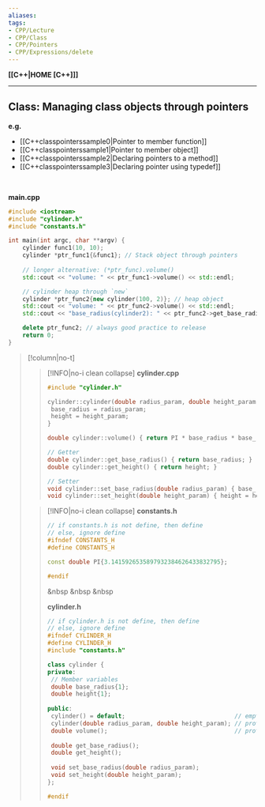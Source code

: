 ```yaml
---
aliases:
tags:
- CPP/Lecture
- CPP/Class
- CPP/Pointers
- CPP/Expressions/delete
---
```

**[[C++|HOME [C++]]]**

---
## Class: Managing class objects through pointers
**e.g.**
- [[C++classpointerssample0|Pointer to member function]]
- [[C++classpointerssample1|Pointer to member object]]
- [[C++classpointerssample2|Declaring pointers to a method]]
- [[C++classpointerssample3|Declaring pointer using typedef]]

<br>

**main.cpp**
```cpp
#include <iostream>
#include "cylinder.h"
#include "constants.h"

int main(int argc, char **argv) {
    cylinder func1(10, 10);
    cylinder *ptr_func1{&func1}; // Stack object through pointers
    
    // longer alternative: (*ptr_func).volume()
    std::cout << "volume: " << ptr_func1->volume() << std::endl;

    // cylinder heap through `new`
    cylinder *ptr_func2{new cylinder(100, 2)}; // heap object
    std::cout << "volume: " << ptr_func2->volume() << std::endl;
    std::cout << "base_radius(cylinder2): " << ptr_func2->get_base_radius() << std::endl;

    delete ptr_func2; // always good practice to release
    return 0;
}
```

>[!column|no-t]
>>[!INFO|no-i clean collapse] **cylinder.cpp**
>> ```cpp
>> #include "cylinder.h"
>> 
>> cylinder::cylinder(double radius_param, double height_param) {
>> 	base_radius = radius_param;
>> 	height = height_param;
>> }
>> 
>> double cylinder::volume() { return PI * base_radius * base_radius * height; }
>> 
>> // Getter
>> double cylinder::get_base_radius() { return base_radius; }
>> double cylinder::get_height() { return height; }
>> 
>> // Setter
>> void cylinder::set_base_radius(double radius_param) { base_radius = radius_param; }
>> void cylinder::set_height(double height_param) { height = height_param; }
>> ```
>
>>[!INFO|no-i clean collapse] **constants.h**
>> ```cpp
>> // if constants.h is not define, then define
>> // else, ignore define
>> #ifndef CONSTANTS_H
>> #define CONSTANTS_H
>> 
>> const double PI{3.1415926535897932384626433832795};
>> 
>> #endif
>> ```
>> &nbsp
>> &nbsp
>> &nbsp
>>
>> **cylinder.h**
>> ```cpp
>> // if cylinder.h is not define, then define
>> // else, ignore define
>> #ifndef CYLINDER_H
>> #define CYLINDER_H
>> #include "constants.h"
>> 
>> class cylinder {
>> private:
>> 	// Member variables
>> 	double base_radius{1};
>> 	double height{1};
>> 	
>> public:
>> 	cylinder() = default;                               // empty constructor
>> 	cylinder(double radius_param, double height_param); // prototype
>> 	double volume();                                    // prototype
>> 	
>> 	double get_base_radius();
>> 	double get_height();
>> 	
>> 	void set_base_radius(double radius_param);
>> 	void set_height(double height_param);
>> };
>> 
>> #endif
>> ```
